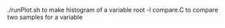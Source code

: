 ./runPlot.sh to make histogram of a variable
root -l compare.C  to compare two samples for a variable
